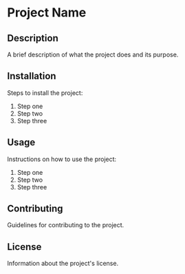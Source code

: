 # Project Name

## Description
A brief description of what the project does and its purpose.

## Installation
Steps to install the project:
1. Step one
2. Step two
3. Step three

## Usage
Instructions on how to use the project:
1. Step one
2. Step two
3. Step three

## Contributing
Guidelines for contributing to the project.

## License
Information about the project's license.
